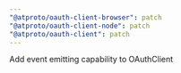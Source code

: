 ```yaml
---
"@atproto/oauth-client-browser": patch
"@atproto/oauth-client-node": patch
"@atproto/oauth-client": patch
---
```


Add event emitting capability to OAuthClient
